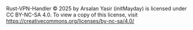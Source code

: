 Rust-VPN-Handler  © 2025 by Arsalan Yasir (initMayday) is licensed under CC BY-NC-SA 4.0. To view a copy of this license, visit https://creativecommons.org/licenses/by-nc-sa/4.0/

